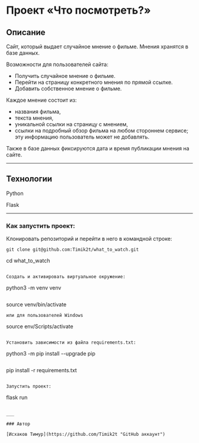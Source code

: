 # Проект «Что посмотреть?»

## Описание

Cайт, который выдает случайное мнение о фильме. Мнения хранятся в базе данных.

Возможности для пользователей сайта:

- Получить случайное мнение о фильме.
- Перейти на страницу конкретного мнения по прямой ссылке.
- Добавить собственное мнение о фильме.

Каждое мнение состоит из:

- названия фильма,
- текста мнения,
- уникальной ссылки на страницу с мнением,
- ссылки на подробный обзор фильма на любом стороннем сервисе; эту информацию пользователь может не добавлять.

Также в базе данных фиксируются дата и время публикации мнения на сайте.
___

## Технологии

Python

Flask
___

### Как запустить проект:

Клонировать репозиторий и перейти в него в командной строке:

```
git clone git@github.com:Timik2t/what_to_watch.git

```
cd what_to_watch
```

Cоздать и активировать виртуальное окружение:

```
python3 -m venv venv
```

```
source venv/bin/activate
```
или для пользователей Windows

```
source env/Scripts/activate
```

Установить зависимости из файла requirements.txt:

```
python3 -m pip install --upgrade pip
```

```
pip install -r requirements.txt
```

Запустить проект:

```
flask run
```

___

### Автор

[Исхаков Тимур](https://github.com/Timik2t "GitHub аккаунт")